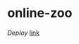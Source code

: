 # online-zoo

*Deploy* [link](https://almondchips.github.io/online-zoo/online-zoo/pages/donate/index.html)
